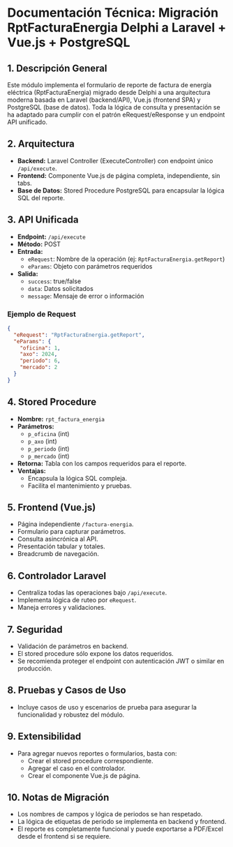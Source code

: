 # Documentación Técnica: Migración RptFacturaEnergia Delphi a Laravel + Vue.js + PostgreSQL

## 1. Descripción General
Este módulo implementa el formulario de reporte de factura de energía eléctrica (RptFacturaEnergia) migrado desde Delphi a una arquitectura moderna basada en Laravel (backend/API), Vue.js (frontend SPA) y PostgreSQL (base de datos). Toda la lógica de consulta y presentación se ha adaptado para cumplir con el patrón eRequest/eResponse y un endpoint API unificado.

## 2. Arquitectura
- **Backend:** Laravel Controller (ExecuteController) con endpoint único `/api/execute`.
- **Frontend:** Componente Vue.js de página completa, independiente, sin tabs.
- **Base de Datos:** Stored Procedure PostgreSQL para encapsular la lógica SQL del reporte.

## 3. API Unificada
- **Endpoint:** `/api/execute`
- **Método:** POST
- **Entrada:**
  - `eRequest`: Nombre de la operación (ej: `RptFacturaEnergia.getReport`)
  - `eParams`: Objeto con parámetros requeridos
- **Salida:**
  - `success`: true/false
  - `data`: Datos solicitados
  - `message`: Mensaje de error o información

### Ejemplo de Request
```json
{
  "eRequest": "RptFacturaEnergia.getReport",
  "eParams": {
    "oficina": 1,
    "axo": 2024,
    "periodo": 6,
    "mercado": 2
  }
}
```

## 4. Stored Procedure
- **Nombre:** `rpt_factura_energia`
- **Parámetros:**
  - `p_oficina` (int)
  - `p_axo` (int)
  - `p_periodo` (int)
  - `p_mercado` (int)
- **Retorna:** Tabla con los campos requeridos para el reporte.
- **Ventajas:**
  - Encapsula la lógica SQL compleja.
  - Facilita el mantenimiento y pruebas.

## 5. Frontend (Vue.js)
- Página independiente `/factura-energia`.
- Formulario para capturar parámetros.
- Consulta asincrónica al API.
- Presentación tabular y totales.
- Breadcrumb de navegación.

## 6. Controlador Laravel
- Centraliza todas las operaciones bajo `/api/execute`.
- Implementa lógica de ruteo por `eRequest`.
- Maneja errores y validaciones.

## 7. Seguridad
- Validación de parámetros en backend.
- El stored procedure sólo expone los datos requeridos.
- Se recomienda proteger el endpoint con autenticación JWT o similar en producción.

## 8. Pruebas y Casos de Uso
- Incluye casos de uso y escenarios de prueba para asegurar la funcionalidad y robustez del módulo.

## 9. Extensibilidad
- Para agregar nuevos reportes o formularios, basta con:
  - Crear el stored procedure correspondiente.
  - Agregar el caso en el controlador.
  - Crear el componente Vue.js de página.

## 10. Notas de Migración
- Los nombres de campos y lógica de periodos se han respetado.
- La lógica de etiquetas de periodo se implementa en backend y frontend.
- El reporte es completamente funcional y puede exportarse a PDF/Excel desde el frontend si se requiere.

